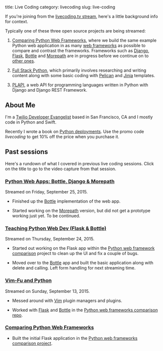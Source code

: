 title: Live Coding
category: livecoding
slug: live-coding


If you're joining from the 
[livecoding.tv stream](https://livecoding.tv/mattmakai), here's a little 
background info for context.

Typically one of these three open source projects are being streamed:

1. [Comparing Python Web Frameworks](https://github.com/makaimc/python-web-framework-comparison), 
   where we build the same example Python web application in as many 
   [web frameworks](http://www.fullstackpython.com/web-frameworks.html) as
   possible to compare and contrast the frameworks. Frameworks
   such as [Django](http://www.fullstackpython.com/django.html), 
   [Flask](http://www.fullstackpython.com/flask.html),
   [Bottle](http://www.fullstackpython.com/bottle.html) and
   [Morepath](http://www.fullstackpython.com/morepath.html) are in progress
   before we continue on to
   [other ones](http://www.fullstackpython.com/other-web-frameworks.html).

1. [Full Stack Python](http://www.fullstackpython.com/), which primarily 
   involves researching and writing content along with some basic coding
   with [Pelican](http://blog.getpelican.com/) and 
   [Jinja](http://jinja.pocoo.org/docs/dev/) templates.
   
1. [PLAPI](https://github.com/makaimc/plapi), a web API for programming
   languages written in Python with Django and Django REST Framework.


## About Me
I'm a 
[Twilio Developer Evangelist](https://www.twilio.com/blog/2014/02/introducing-developer-evangelist-matt-makai.html) 
based in San Francisco, CA and I mostly code in Python and Swift.

Recently I wrote a book on [Python deployments](http://www.deploypython.com/). 
Use the promo code *livecoding* to get 10% off the price when you purchase
it.


## Past sessions
Here's a rundown of what I covered in previous live coding sessions. Click on the
title to go to the video capture from that session.


### [Python Web Apps: Bottle, Django & Morepath](https://www.livecoding.tv/video/python-web-apps-bottle-django-morepath/)
Streamed on Friday, September 25, 2015.

* Finished up the 
  [Bottle](https://github.com/makaimc/python-web-framework-comparison/tree/master/bottle_sqlalchemy)
  implementation of the web app.

* Started working on the 
  [Morepath](https://github.com/makaimc/python-web-framework-comparison/tree/master/morepath_sqlalchemy)
  version, but did not get a prototype working just yet. To be continued.


### [Teaching Python Web Dev (Flask & Bottle)](https://www.livecoding.tv/video/teaching-python-web-dev-flask-bottle/)
Streamed on Thursday, September 24, 2015. 

* Started out working on the Flask app within the
  [Python web framework comparison](https://github.com/makaimc/python-web-framework-comparison)
  project to clean up the UI and fix a couple of bugs.

* Moved over to the 
  [Bottle](https://github.com/makaimc/python-web-framework-comparison/tree/master/bottle_sqlalchemy)
  app and built the basic application along with delete and calling. Left
  form handling for next streaming time.


### [Vim-Fu and Python](https://www.livecoding.tv/video/vim-fu-and-python/)
Streamed on Sunday, September 13, 2015.

* Messed around with [Vim](http://www.fullstackpython.com/vim.html) plugin
  managers and plugins.

* Worked with [Flask](http://www.fullstackpython.com/flask.html) and 
  [Bottle](http://www.fullstackpython.com/bottle.html) in the
  [Python web frameworks comparison repo](https://github.com/makaimc/python-web-framework-comparison).


### [Comparing Python Web Frameworks](https://www.livecoding.tv/video/comparing-python-web-frameworks-5/)

* Built the initial Flask application in the
  [Python web frameworks comparison project](https://github.com/makaimc/python-web-framework-comparison).
